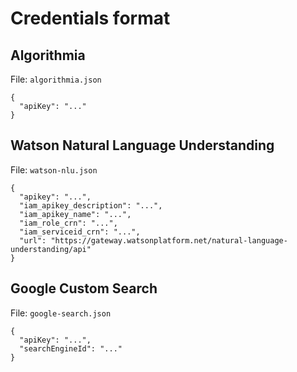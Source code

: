 # Credentials format

## Algorithmia

File: `algorithmia.json`

```
{
  "apiKey": "..."
}
```

## Watson Natural Language Understanding

File: `watson-nlu.json`

```
{
  "apikey": "...",
  "iam_apikey_description": "...",
  "iam_apikey_name": "...",
  "iam_role_crn": "...",
  "iam_serviceid_crn": "...",
  "url": "https://gateway.watsonplatform.net/natural-language-understanding/api"
}
```

## Google Custom Search

File: `google-search.json`

```
{
  "apiKey": "...",
  "searchEngineId": "..."
}
```